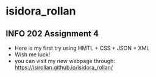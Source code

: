 # isidora_rollan

INFO 202 Assignment 4
-------------------------------
- Here is my first try using HMTL + CSS + JSON + XML
- Wish me luck!
- you can visit my new webpage through: https://isirollan.github.io/isidora_rollan/
